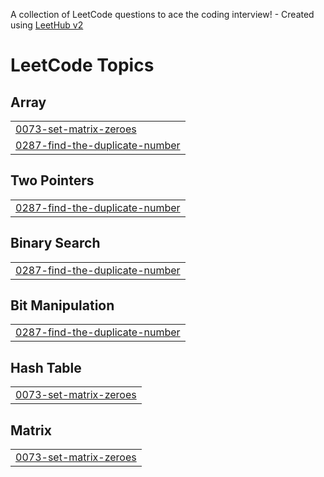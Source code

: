 A collection of LeetCode questions to ace the coding interview! - Created using [LeetHub v2](https://github.com/arunbhardwaj/LeetHub-2.0)
<!---LeetCode Topics Start-->
# LeetCode Topics
## Array
|  |
| ------- |
| [0073-set-matrix-zeroes](https://github.com/41611018/-CrackYourPlacement/tree/master/0073-set-matrix-zeroes) |
| [0287-find-the-duplicate-number](https://github.com/41611018/-CrackYourPlacement/tree/master/0287-find-the-duplicate-number) |
## Two Pointers
|  |
| ------- |
| [0287-find-the-duplicate-number](https://github.com/41611018/-CrackYourPlacement/tree/master/0287-find-the-duplicate-number) |
## Binary Search
|  |
| ------- |
| [0287-find-the-duplicate-number](https://github.com/41611018/-CrackYourPlacement/tree/master/0287-find-the-duplicate-number) |
## Bit Manipulation
|  |
| ------- |
| [0287-find-the-duplicate-number](https://github.com/41611018/-CrackYourPlacement/tree/master/0287-find-the-duplicate-number) |
## Hash Table
|  |
| ------- |
| [0073-set-matrix-zeroes](https://github.com/41611018/-CrackYourPlacement/tree/master/0073-set-matrix-zeroes) |
## Matrix
|  |
| ------- |
| [0073-set-matrix-zeroes](https://github.com/41611018/-CrackYourPlacement/tree/master/0073-set-matrix-zeroes) |
<!---LeetCode Topics End-->